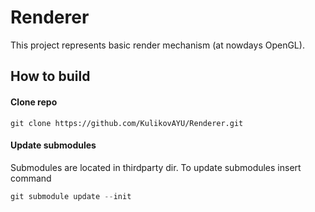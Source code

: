 # Renderer
This project represents basic render mechanism (at nowdays OpenGL).

## How to build
#### Clone repo
```
git clone https://github.com/KulikovAYU/Renderer.git
```
#### Update submodules
Submodules are located in thirdparty dir. To update submodules insert command 
```c++
git submodule update --init
```
